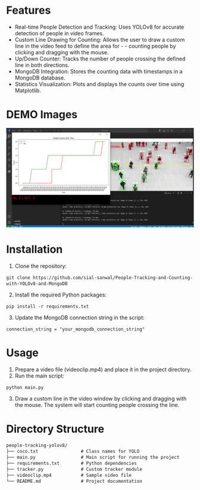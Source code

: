 # Features
- Real-time People Detection and Tracking: Uses YOLOv8 for accurate detection of people in video frames.
- Custom Line Drawing for Counting: Allows the user to draw a custom line in the video feed to define the area for - - counting people by clicking and dragging with the mouse.
- Up/Down Counter: Tracks the number of people crossing the defined line in both directions.
- MongoDB Integration: Stores the counting data with timestamps in a MongoDB database.
- Statistics Visualization: Plots and displays the counts over time using Matplotlib.


# DEMO Images
![Custom Line Drawing](assets/image2.png) 

# Installation
1. Clone the repository:
```
git clone https://github.com/sial-sanwal/People-Tracking-and-Counting-with-YOLOv8-and-MongoDB
```
2. Install the required Python packages:
```
pip install -r requirements.txt
```
3. Update the MongoDB connection string in the script:
```
connection_string = "your_mongodb_connection_string"
```
# Usage
1. Prepare a video file (videoclip.mp4) and place it in the project directory.
2. Run the main script:
```
python main.py
```
3. Draw a custom line in the video window by clicking and dragging with the mouse. The system will start counting people crossing the line.

# Directory Structure
```
people-tracking-yolov8/
├── coco.txt                # Class names for YOLO
├── main.py                 # Main script for running the project
├── requirements.txt        # Python dependencies
├── tracker.py              # Custom tracker module
├── videoclip.mp4           # Sample video file
└── README.md               # Project documentation
```




